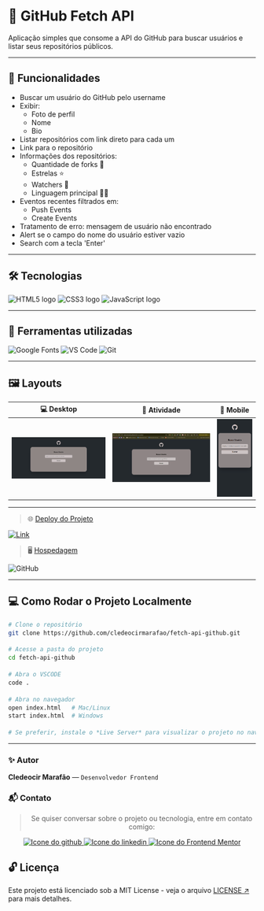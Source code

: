 # 🔎 GitHub Fetch API

Aplicação simples que consome a API do GitHub para buscar usuários e listar seus repositórios públicos.

---

## 🎯 Funcionalidades

- Buscar um usuário do GitHub pelo username
- Exibir:
    - Foto de perfil
    - Nome
    - Bio
- Listar repositórios com link direto para cada um
- Link para o repositório
- Informações dos repositórios:
  - Quantidade de forks 🍴
  - Estrelas ⭐
  - Watchers 👀
  - Linguagem principal 👨‍💻
- Eventos recentes filtrados em:
  - Push Events
  - Create Events
- Tratamento de erro: mensagem de usuário não encontrado
- Alert se o campo do nome do usuário estiver vazio
- Search com a tecla 'Enter'

---

## 🛠️ Tecnologias

<img src="https://cdn.jsdelivr.net/gh/devicons/devicon/icons/html5/html5-original.svg" width="50" height="50" alt="HTML5 logo" />
<img src="https://cdn.jsdelivr.net/gh/devicons/devicon/icons/css3/css3-original.svg" width="50" height="50" alt="CSS3 logo" />
<img src="https://cdn.jsdelivr.net/gh/devicons/devicon/icons/javascript/javascript-original.svg" width="50" height="50" alt="JavaScript logo" />

---

## 🔧 Ferramentas utilizadas

![Google Fonts](https://img.shields.io/badge/Google%20Fonts-4285F4?style=for-the-badge&logo=google&logoColor=white)
![VS Code](https://img.shields.io/badge/VSCode-0078d7?style=for-the-badge&logo=visual-studio-code&logoColor=white)
![Git](https://img.shields.io/badge/Git-F05032?style=for-the-badge&logo=git&logoColor=white)

---

## 🖼️ Layouts

| 💻 Desktop | 🔵 Atividade | 📲 Mobile |
|------------|----------------|-----------|
|![Preview Desktop](./src/images/for-readme.jpg) | ![Preview Estado Ativo](./src/images/atividade.gif) | ![Preview Mobile](./src/images/atividade-mobile.gif) |

---

> 🌐 [Deploy do Projeto](#) 

[![Link](https://img.shields.io/badge/🔗-Acesse%20aqui-blue?style=for-the-badge)](https://cledeocirmarafao.github.io/fetch-api-github/)

> 🖥️ [Hospedagem](#)

![GitHub](https://img.shields.io/badge/GitHub-181717?style=for-the-badge&logo=github&logoColor=white)

---

## 💻 Como Rodar o Projeto Localmente

```bash
# Clone o repositório
git clone https://github.com/cledeocirmarafao/fetch-api-github.git

# Acesse a pasta do projeto
cd fetch-api-github

# Abra o VSCODE
code .

# Abra no navegador
open index.html   # Mac/Linux
start index.html  # Windows

# Se preferir, instale o *Live Server* para visualizar o projeto no navegador
```
---

### ✨ Autor

**Cledeocir Marafão** — ``Desenvolvedor Frontend``

### 📬 Contato

<div align="center">

> Se quiser conversar sobre o projeto ou tecnologia, entre em contato comigo:

  <a href="https://github.com/cledeocirmarafao" target="_blank">
    <img src="https://img.shields.io/badge/GitHub-000?style=for-the-badge&logo=github&logoColor=white" alt="Icone do github" />
  </a>
  <a href="https://www.linkedin.com/in/cledeocir-maraf%C3%A3o-267768193/" target="_blank">
    <img src="https://img.shields.io/badge/LinkedIn-0077B5?style=for-the-badge&logo=linkedin&logoColor=white" alt="Icone do linkedin"/>
  </a>
  <a href="https://www.frontendmentor.io/profile/cledeocirmarafao" target="_blank">
    <img src="https://img.shields.io/badge/Frontend%20Mentor-3D3D3D?style=for-the-badge&logo=frontendmentor&logoColor=white" alt="Icone do Frontend Mentor"/>
  </a>
</div>

## 🔓 Licença

Este projeto está licenciado sob a MIT License - veja o arquivo [LICENSE ↗️](https://opensource.org/license/mit)
 para mais detalhes.